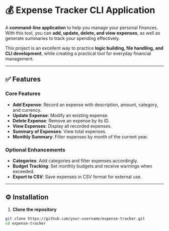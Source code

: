 # 💰 Expense Tracker CLI Application

A **command-line application** to help you manage your personal finances.  
With this tool, you can **add, update, delete, and view expenses**, as well as generate summaries to track your spending effectively.

This project is an excellent way to practice **logic building, file handling, and CLI development**, while creating a practical tool for everyday financial management.

---

## ✅ Features

### Core Features
- **Add Expense**: Record an expense with description, amount, category, and currency.  
- **Update Expense**: Modify an existing expense.  
- **Delete Expense**: Remove an expense by its ID.  
- **View Expenses**: Display all recorded expenses.  
- **Summary of Expenses**: View total expenses.  
- **Monthly Summary**: Filter expenses by month of the current year.  

### Optional Enhancements
- **Categories**: Add categories and filter expenses accordingly.  
- **Budget Tracking**: Set monthly budgets and receive warnings when exceeded.  
- **Export to CSV**: Save expenses in CSV format for external use.  

---

## ⚙️ Installation

1. **Clone the repository**  
```bash
git clone https://github.com/your-username/expense-tracker.git
cd expense-tracker
